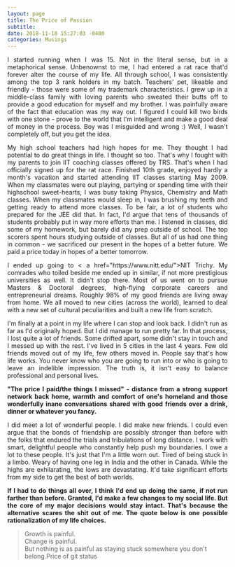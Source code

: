 ```yaml
---
layout: page
title: The Price of Passion
subtitle:  
date: 2018-11-18 15:27:03 -0400
categories: Musings
---
```


<p align="justify"> I started running when I was 15. Not in the literal sense, but in a metaphorical sense. Unbenownst to me, I had entered a rat race that'd forever alter the course of my life. All through school, I was consistently among the top 3 rank holders in my batch. Teachers' pet, likeable and friendly - those were some of my trademark characteristics. I grew up in a middle-class family with loving parents who sweated their butts off to provide a good education for myself and my brother. I was painfully aware of the fact that education was my way out. I figured I could kill two birds with one stone - prove to the world that I'm intelligent and make a good deal of money in the process. Boy was I misguided and wrong :) Well, I wasn't completely off, but you get the idea. </p>

<p align="justify"> My high school teachers had high hopes for me. They thought I had potential to do great things in life. I thought so too. That's why I fought with my parents to join IIT coaching classes offered by TRS. That's when I had officially signed up for the rat race. Finished 10th grade, enjoyed hardly a month's vacation and started attending IIT classes starting May 2009. When my classmates were out playing, partying or spending time with their highschool sweet-hearts, I was busy taking Physics, Chemistry and Math classes. When my classmates would sleep in, I was brushing my teeth and getting ready to attend more classes. To be fair, a lot of students who prepared for the JEE did that. In fact, I'd argue that tens of thousands of students probably put in way more efforts than me. I listened in classes, did some of my homework, but barely did any prep outside of school. The top scorers spent hours studying outside of classes. But all of us had one thing in common - we sacrificed our present in the hopes of a better future. We paid a price today in hopes of a better tomorrow. </p>

<p align="justify"> I ended up going to < a href="https://www.nitt.edu/">NIT Trichy</a>. My comrades who toiled beside me ended up in similar, if not more prestigious universities as well. It didn't stop there. Most of us went on to pursue Masters & Doctoral degrees, high-flying corporate careers and entrepreneurial dreams. Roughly 98% of my good friends are living away from home. We all moved to new cities (across the world), learned to deal with a new set of cultural peculiarities and built a new life from scratch. </p>

<p align="justify"> I'm finally at a point in my life where I can stop and look back. I didn't run as far as I'd originally hoped. But I did manage to run pretty far. In that process, I lost quite a lot of friends. Some drifted apart, some didn't stay in touch and I messed up with the rest. I've lived in 5 cities in the last 4 years. Few old friends moved out of my life, few others moved in. People say that's how life works. You never know who you are going to run into or who is going to leave an indelible impression. The truth is, it isn't easy to balance professional and personal lives. </p>

<p align="justify"> <b>"The price I paid/the things I missed" - distance from a strong support network back home, warmth and comfort of one's homeland and those wonderfully inane conversations shared with good friends over a drink, dinner or whatever you fancy. </b> </p>

<p align="justify"> I did meet a lot of wonderful people. I did make new friends. I could even argue that the bonds of friendship are possibly stronger than before with the folks that endured the trials and tribulations of long distance. I work with smart, delightful people who constantly help push my boundaries. I owe a lot to these people. It's just that I'm a little worn out. Tired of being stuck in a limbo. Weary of having one leg in India and the other in Canada. While the highs are exhilarating, the lows are devastating. It'd take significant efforts from my side to get the best of both worlds. </p>

<p align="justify"> <b> If I had to do things all over, I think I'd end up doing the same, if not run farther than before. Granted, I'd make a few changes to my social life. But the core of my major decisions would stay intact. That's because the alternative scares the shit out of me. The quote below is one possible rationalization of my life choices. </b> </p>

<blockquote>
    Growth is painful. <br>
    Change is painful. <br>
    But nothing is as painful as staying stuck somewhere you don't belong.Price of git status
    
</blockquote>